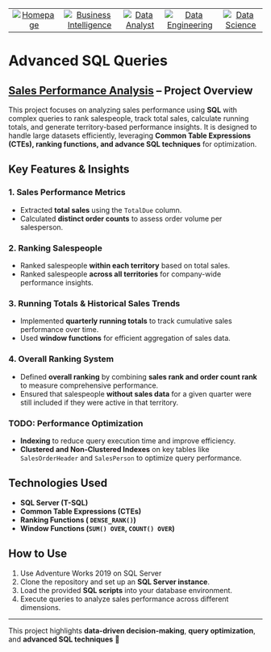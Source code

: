 <table align="center">
  <tr>
	<td align="center">
      <a href="https://github.com/arshrandhawa/portfolio/blob/main/README.md">
        <img src="https://img.shields.io/badge/-Homepage-gray?style=for-the-badge&logo=github&scale=2" alt="Homepage">
      </a>
    </td>
	<td align="center">
      <a href="https://github.com/arshrandhawa/BusinessIntelligencePortfolio/blob/main/README.md">
        <img src="https://img.shields.io/badge/-Business_Intelligence-blue?style=for-the-badge&logo=tableau&scale=4" alt="Business Intelligence">
      </a>
    </td>
    <td align="center">
      <a href="https://github.com/arshrandhawa/DataAnalystPortfolio/blob/main/README.md">
        <img src="https://img.shields.io/badge/-Data_Analyst-green?style=for-the-badge&logo=sqlite&scale=4" alt="Data Analyst">
      </a>
    </td>
    <td align="center">
      <a href="https://github.com/arshrandhawa/DataEngineerPortfolio/blob/main/README.md">
        <img src="https://img.shields.io/badge/-Data_Engineering-orange?style=for-the-badge&logo=docker&scale=4" alt="Data Engineering">
      </a>
    </td>
    <td align="center">
      <a href="https://github.com/arshrandhawa/DataSciencePortfolio/blob/main/README.md">
        <img src="https://img.shields.io/badge/-Data_Science-purple?style=for-the-badge&logo=scikit-learn&scale=4" alt="Data Science">
      </a>
    </td>
  </tr>
</table>

# Advanced SQL Queries

## [Sales Performance Analysis](https://github.com/arshrandhawa/SalesPerformanceAnalysis/blob/main/SalesPerformanceViewByArsh.sql) – Project Overview 
This project focuses on analyzing sales performance using **SQL** with complex queries to rank salespeople, track total sales, calculate running totals, and generate territory-based performance insights. It is designed to handle large datasets efficiently, leveraging **Common Table Expressions (CTEs), ranking functions, and advance SQL techniques** for optimization.

## Key Features & Insights

### 1. Sales Performance Metrics
- Extracted **total sales** using the `TotalDue` column.
- Calculated **distinct order counts** to assess order volume per salesperson.

### 2. Ranking Salespeople
- Ranked salespeople **within each territory** based on total sales.
- Ranked salespeople **across all territories** for company-wide performance insights.

### 3. Running Totals & Historical Sales Trends
- Implemented **quarterly running totals** to track cumulative sales performance over time.
- Used **window functions** for efficient aggregation of sales data.

### 4. Overall Ranking System
- Defined **overall ranking** by combining **sales rank and order count rank** to measure comprehensive performance.
- Ensured that salespeople **without sales data** for a given quarter were still included if they were active in that territory.

### TODO: Performance Optimization
- **Indexing** to reduce query execution time and improve efficiency.
- **Clustered and Non-Clustered Indexes** on key tables like `SalesOrderHeader` and `SalesPerson` to optimize query performance.

## Technologies Used
- **SQL Server (T-SQL)**
- **Common Table Expressions (CTEs)**
- **Ranking Functions ( `DENSE_RANK()`)**
- **Window Functions (`SUM() OVER`, `COUNT() OVER`)**

## How to Use
1. Use Adventure Works 2019 on SQL Server
2. Clone the repository and set up an **SQL Server instance**.
3. Load the provided **SQL scripts** into your database environment.
4. Execute queries to analyze sales performance across different dimensions.

---
This project highlights **data-driven decision-making**, **query optimization**, and **advanced SQL techniques** 🚀
